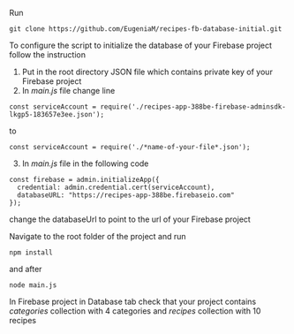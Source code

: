Run

```
git clone https://github.com/EugeniaM/recipes-fb-database-initial.git
```

To configure the script to initialize the database of your Firebase project follow the instruction
1.  Put in the root directory JSON file which contains private key of your Firebase project
2.  In *main.js* file change line

```
const serviceAccount = require('./recipes-app-388be-firebase-adminsdk-lkgp5-183657e3ee.json');
```
to
```
const serviceAccount = require('./*name-of-your-file*.json');
```

3.  In *main.js* file in the following code

```
const firebase = admin.initializeApp({
  credential: admin.credential.cert(serviceAccount),
  databaseURL: "https://recipes-app-388be.firebaseio.com"
});
```
  change the databaseUrl to point to the url of your Firebase project

Navigate to the root folder of the project and run

```
npm install
```
and after
```
node main.js
```

In Firebase project in Database tab check that your project contains *categories* collection with 4 categories and *recipes* collection with 10 recipes
